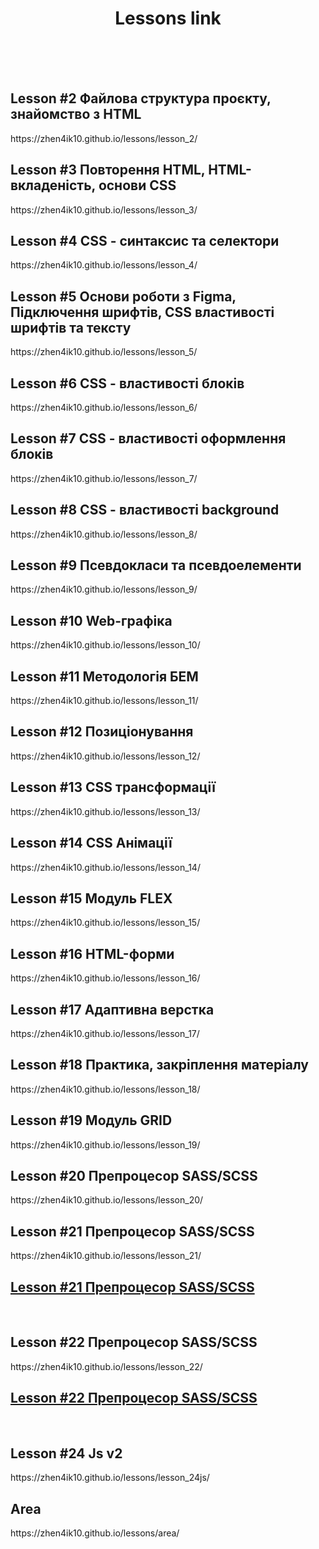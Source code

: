 <h1 align="center">Lessons link</h1>
<br>
<br>
<br>
<h2>Lesson #2 Файлова структура проєкту, знайомство з HTML</h2>
https://zhen4ik10.github.io/lessons/lesson_2/
<br>
<h2>Lesson #3 Повторення HTML, HTML-вкладеність, основи CSS</h2>
https://zhen4ik10.github.io/lessons/lesson_3/
<br>
<h2>Lesson #4 CSS - синтаксис та селектори</h2>
https://zhen4ik10.github.io/lessons/lesson_4/
<br>
<h2>Lesson #5 Основи роботи з Figma, Підключення шрифтів, CSS властивості шрифтів та тексту</h2>
https://zhen4ik10.github.io/lessons/lesson_5/
<br>
<h2>Lesson #6 CSS - властивості блоків</h2>
https://zhen4ik10.github.io/lessons/lesson_6/
<br>
<h2>Lesson #7 CSS - властивості оформлення блоків</h2>
https://zhen4ik10.github.io/lessons/lesson_7/
<br>
<h2>Lesson #8 CSS - властивості background</h2>
https://zhen4ik10.github.io/lessons/lesson_8/
<br>
<h2>Lesson #9 Псевдокласи та псевдоелементи</h2>
https://zhen4ik10.github.io/lessons/lesson_9/
<br>
<h2>Lesson #10 Web-графіка</h2>
https://zhen4ik10.github.io/lessons/lesson_10/
<br>
<h2>Lesson #11 Методологія БЕМ</h2>
https://zhen4ik10.github.io/lessons/lesson_11/
<br>
<h2>Lesson #12 Позиціонування</h2>
https://zhen4ik10.github.io/lessons/lesson_12/
<br>
<h2>Lesson #13 CSS трансформації</h2>
https://zhen4ik10.github.io/lessons/lesson_13/
<br>
<h2>Lesson #14 CSS Анімації</h2>
https://zhen4ik10.github.io/lessons/lesson_14/
<br>
<h2>Lesson #15 Модуль FLEX</h2>
https://zhen4ik10.github.io/lessons/lesson_15/
<br>
<h2>Lesson #16 HTML-форми</h2>
https://zhen4ik10.github.io/lessons/lesson_16/
<br>
<h2>Lesson #17 Адаптивна верстка</h2>
https://zhen4ik10.github.io/lessons/lesson_17/
<br>
<h2>Lesson #18 Практика, закріплення матеріалу</h2>
https://zhen4ik10.github.io/lessons/lesson_18/
<br>
<h2>Lesson #19 Модуль GRID</h2>
https://zhen4ik10.github.io/lessons/lesson_19/
<br>
<h2>Lesson #20 Препроцесор SASS/SCSS</h2>
https://zhen4ik10.github.io/lessons/lesson_20/
<br>
<h2>Lesson #21 Препроцесор SASS/SCSS</h2>
https://zhen4ik10.github.io/lessons/lesson_21/
<br>
<h2>
  <a href="https://zhen4ik10.github.io/lessons/lesson_21">
      Lesson #21 Препроцесор SASS/SCSS
  </a>
</h2>
<br>
<h2>Lesson #22 Препроцесор SASS/SCSS</h2>
https://zhen4ik10.github.io/lessons/lesson_22/
<br>
<h2>
  <a href="https://zhen4ik10.github.io/lessons/lesson_22">
      Lesson #22 Препроцесор SASS/SCSS
  </a>
</h2>
<br>
<h2>Lesson #24 Js v2</h2>
https://zhen4ik10.github.io/lessons/lesson_24js/
<br>
<h2>Area</h2>
https://zhen4ik10.github.io/lessons/area/
<br>
